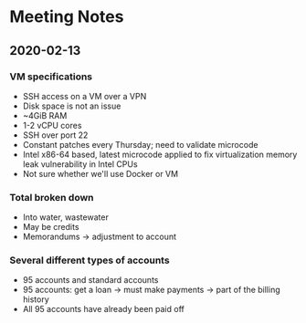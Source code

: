 # Meeting Notes
## 2020-02-13

### VM specifications
- SSH access on a VM over a VPN
- Disk space is not an issue
- ~4GiB RAM
- 1-2 vCPU cores
- SSH over port 22
- Constant patches every Thursday; need to validate microcode
- Intel x86-64 based, latest microcode applied to fix virtualization memory leak vulnerability in Intel CPUs
- Not sure whether we'll use Docker or VM

### Total broken down
- Into water, wastewater
- May be credits
- Memorandums -> adjustment to account

### Several different types of accounts
- 95 accounts and standard accounts
- 95 accounts: get a loan -> must make payments -> part of the billing history
- All 95 accounts have already been paid off
